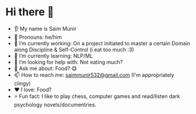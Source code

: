 # Hi there 👋

* 👂 My name is Saim Munir
* 👩 Pronouns: he/him
* 🔭 I’m currently working: On a project initiated to master a certain Domain along Discipline & Self-Control (i eat too much :3)
* 🌱 I’m currently learning: NLP/ML
* 🤔 I’m looking for help with: Not eating much?
* 💬 Ask me about: Food? 😋
* 📫 How to reach me: saimmunir532@gmail.com (I'm appropriately clingy)
* ❤️ I love: Food?
* ⚡ Fun fact: I like to play chess, computer games and read/listen dark psychology novels/documentries.
